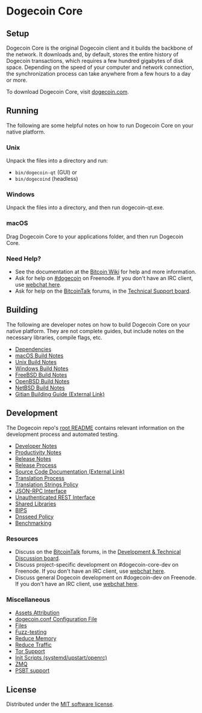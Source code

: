 Dogecoin Core
=============

Setup
---------------------
Dogecoin Core is the original Dogecoin client and it builds the backbone of the network. It downloads and, by default, stores the entire history of Dogecoin transactions, which requires a few hundred gigabytes of disk space. Depending on the speed of your computer and network connection, the synchronization process can take anywhere from a few hours to a day or more.

To download Dogecoin Core, visit [dogecoin.com](https://dogecoin.com/en/download/).

Running
---------------------
The following are some helpful notes on how to run Dogecoin Core on your native platform.

### Unix

Unpack the files into a directory and run:

- `bin/dogecoin-qt` (GUI) or
- `bin/dogecoind` (headless)

### Windows

Unpack the files into a directory, and then run dogecoin-qt.exe.

### macOS

Drag Dogecoin Core to your applications folder, and then run Dogecoin Core.

### Need Help?

* See the documentation at the [Bitcoin Wiki](https://en.bitcoin.it/wiki/Main_Page)
for help and more information.
* Ask for help on [#dogecoin](https://webchat.freenode.net/#dogecoin) on Freenode. If you don't have an IRC client, use [webchat here](https://webchat.freenode.net/#dogecoin).
* Ask for help on the [BitcoinTalk](https://bitcointalk.org/) forums, in the [Technical Support board](https://bitcointalk.org/index.php?board=4.0).

Building
---------------------
The following are developer notes on how to build Dogecoin Core on your native platform. They are not complete guides, but include notes on the necessary libraries, compile flags, etc.

- [Dependencies](dependencies.md)
- [macOS Build Notes](build-osx.md)
- [Unix Build Notes](build-unix.md)
- [Windows Build Notes](build-windows.md)
- [FreeBSD Build Notes](build-freebsd.md)
- [OpenBSD Build Notes](build-openbsd.md)
- [NetBSD Build Notes](build-netbsd.md)
- [Gitian Building Guide (External Link)](https://github.com/dogecoin/docs/blob/master/gitian-building.md)

Development
---------------------
The Dogecoin repo's [root README](/README.md) contains relevant information on the development process and automated testing.

- [Developer Notes](developer-notes.md)
- [Productivity Notes](productivity.md)
- [Release Notes](release-notes.md)
- [Release Process](release-process.md)
- [Source Code Documentation (External Link)](https://doxygen.dogecoin.com/)
- [Translation Process](translation_process.md)
- [Translation Strings Policy](translation_strings_policy.md)
- [JSON-RPC Interface](JSON-RPC-interface.md)
- [Unauthenticated REST Interface](REST-interface.md)
- [Shared Libraries](shared-libraries.md)
- [BIPS](bips.md)
- [Dnsseed Policy](dnsseed-policy.md)
- [Benchmarking](benchmarking.md)

### Resources
* Discuss on the [BitcoinTalk](https://bitcointalk.org/) forums, in the [Development & Technical Discussion board](https://bitcointalk.org/index.php?board=6.0).
* Discuss project-specific development on #dogecoin-core-dev on Freenode. If you don't have an IRC client, use [webchat here](https://webchat.freenode.net/#dogecoin-core-dev).
* Discuss general Dogecoin development on #dogecoin-dev on Freenode. If you don't have an IRC client, use [webchat here](https://webchat.freenode.net/#dogecoin-dev).

### Miscellaneous
- [Assets Attribution](assets-attribution.md)
- [dogecoin.conf Configuration File](dogecoin-conf.md)
- [Files](files.md)
- [Fuzz-testing](fuzzing.md)
- [Reduce Memory](reduce-memory.md)
- [Reduce Traffic](reduce-traffic.md)
- [Tor Support](tor.md)
- [Init Scripts (systemd/upstart/openrc)](init.md)
- [ZMQ](zmq.md)
- [PSBT support](psbt.md)

License
---------------------
Distributed under the [MIT software license](/COPYING).

